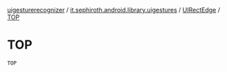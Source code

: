 [uigesturerecognizer](../../index.md) / [it.sephiroth.android.library.uigestures](../index.md) / [UIRectEdge](index.md) / [TOP](./-t-o-p.md)

# TOP

`TOP`